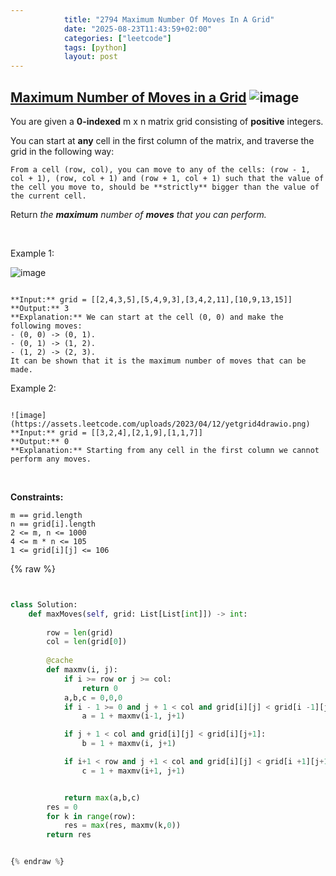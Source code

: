 ```yaml
---
            title: "2794 Maximum Number Of Moves In A Grid"
            date: "2025-08-23T11:43:59+02:00"
            categories: ["leetcode"]
            tags: [python]
            layout: post
---
```

            
## [Maximum Number of Moves in a Grid](https://leetcode.com/problems/maximum-number-of-moves-in-a-grid) ![image](https://img.shields.io/badge/Difficulty-Medium-orange)

You are given a **0-indexed** m x n matrix grid consisting of **positive** integers.

You can start at **any** cell in the first column of the matrix, and traverse the grid in the following way:

	From a cell (row, col), you can move to any of the cells: (row - 1, col + 1), (row, col + 1) and (row + 1, col + 1) such that the value of the cell you move to, should be **strictly** bigger than the value of the current cell.

Return *the **maximum** number of **moves** that you can perform.*

 

Example 1:

![image](https://assets.leetcode.com/uploads/2023/04/11/yetgriddrawio-10.png)
```

**Input:** grid = [[2,4,3,5],[5,4,9,3],[3,4,2,11],[10,9,13,15]]
**Output:** 3
**Explanation:** We can start at the cell (0, 0) and make the following moves:
- (0, 0) -> (0, 1).
- (0, 1) -> (1, 2).
- (1, 2) -> (2, 3).
It can be shown that it is the maximum number of moves that can be made.
```

Example 2:

```

![image](https://assets.leetcode.com/uploads/2023/04/12/yetgrid4drawio.png)
**Input:** grid = [[3,2,4],[2,1,9],[1,1,7]]
**Output:** 0
**Explanation:** Starting from any cell in the first column we cannot perform any moves.

```

 

**Constraints:**

	m == grid.length
	n == grid[i].length
	2 <= m, n <= 1000
	4 <= m * n <= 105
	1 <= grid[i][j] <= 106

{% raw %}


```python


class Solution:
    def maxMoves(self, grid: List[List[int]]) -> int:
        
        row = len(grid)
        col = len(grid[0])
        
        @cache
        def maxmv(i, j):
            if i >= row or j >= col:
                return 0
            a,b,c = 0,0,0
            if i - 1 >= 0 and j + 1 < col and grid[i][j] < grid[i -1][j+1]:
                a = 1 + maxmv(i-1, j+1)

            if j + 1 < col and grid[i][j] < grid[i][j+1]:
                b = 1 + maxmv(i, j+1)

            if i+1 < row and j +1 < col and grid[i][j] < grid[i +1][j+1]:
                c = 1 + maxmv(i+1, j+1)


            return max(a,b,c)
        res = 0
        for k in range(row):
            res = max(res, maxmv(k,0))
        return res


{% endraw %}
```
